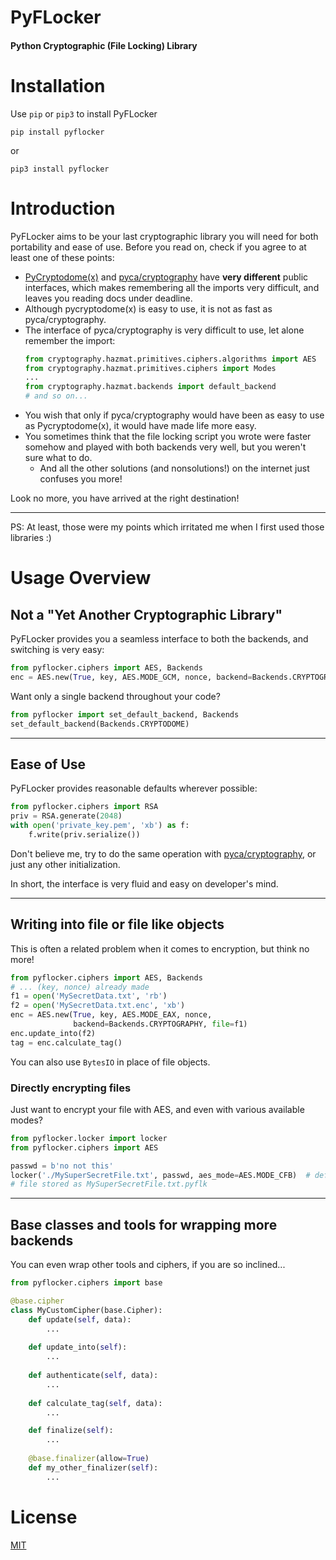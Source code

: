 # PyFLocker

#### Python Cryptographic (File Locking) Library

# Installation

Use `pip` or `pip3` to install PyFLocker

    pip install pyflocker

or

    pip3 install pyflocker

# Introduction

PyFLocker aims to be your last cryptographic library you will need for both portability and ease of use.
Before you read on, check if you agree to at least one of these points:

-   [PyCryptodome(x)][pycrypto] and [pyca/cryptography][pyca] have **very different** public interfaces,
    which makes remembering all the imports very difficult, and leaves you reading docs under deadline.
-   Although pycryptodome(x) is easy to use, it is not as fast as pyca/cryptography.
-   The interface of pyca/cryptography is very difficult to use, let alone remember the import:
    ```python
    from cryptography.hazmat.primitives.ciphers.algorithms import AES
    from cryptography.hazmat.primitives.ciphers import Modes
    ...
    from cryptography.hazmat.backends import default_backend
    # and so on...
    ```
-   You wish that only if pyca/cryptography would have been as easy to use as Pycryptodome(x), it would
    have made life more easy.
-   You sometimes think that the file locking script you wrote were faster somehow and played with both
    backends very well, but you weren't sure what to do.
	-   And all the other solutions (and nonsolutions!) on the internet just confuses you more!

Look no more, you have arrived at the right destination!

* * *

PS: At least, those were my points which irritated me when I first used those libraries :)

# Usage Overview

## Not a "Yet Another Cryptographic Library"

PyFLocker provides you a seamless interface to both the backends, and switching is very easy:

```python
from pyflocker.ciphers import AES, Backends
enc = AES.new(True, key, AES.MODE_GCM, nonce, backend=Backends.CRYPTOGRAPHY)
```

Want only a single backend throughout your code?

```python
from pyflocker import set_default_backend, Backends
set_default_backend(Backends.CRYPTODOME)
```

* * *

## Ease of Use

PyFLocker provides reasonable defaults wherever possible:

```python
from pyflocker.ciphers import RSA
priv = RSA.generate(2048)
with open('private_key.pem', 'xb') as f:
    f.write(priv.serialize())
```

Don't believe me, try to do the same operation with [pyca/cryptography][pyca_vs_self],
or just any other initialization.

In short, the interface is very fluid and easy on developer's mind.

* * *

## Writing into file or file like objects

This is often a related problem when it comes to encryption, but think no more!

```python
from pyflocker.ciphers import AES, Backends
# ... (key, nonce) already made
f1 = open('MySecretData.txt', 'rb')
f2 = open('MySecretData.txt.enc', 'xb')
enc = AES.new(True, key, AES.MODE_EAX, nonce,
              backend=Backends.CRYPTOGRAPHY, file=f1)
enc.update_into(f2)
tag = enc.calculate_tag()
```

You can also use `BytesIO` in place of file objects.

### Directly encrypting files

Just want to encrypt your file with AES, and even with various available modes?

```python
from pyflocker.locker import locker
from pyflocker.ciphers import AES

passwd = b'no not this'
locker('./MySuperSecretFile.txt', passwd, aes_mode=AES.MODE_CFB)  # default is AES-GCM-256
# file stored as MySuperSecretFile.txt.pyflk
```

* * *

## Base classes and tools for wrapping more backends

You can even wrap other tools and ciphers, if you are so inclined...

```python
from pyflocker.ciphers import base

@base.cipher
class MyCustomCipher(base.Cipher):
    def update(self, data):
        ...
    
    def update_into(self):
        ...
 
    def authenticate(self, data):
        ...
 
    def calculate_tag(self, data):
        ...

    def finalize(self):
        ...
    
    @base.finalizer(allow=True)
    def my_other_finalizer(self):
        ...
```

# License

[MIT](https://choosealicense.com/licenses/mit/)

[pycrypto]: <https://github.com/Legrandin/pycryptodome>

[pyca]: <https://github.com/pyca/cryptography>

[pyca_vs_self]: <https://cryptography.io/en/latest/hazmat/primitives/asymmetric/rsa/?highlight=RSA#key-serialization>
